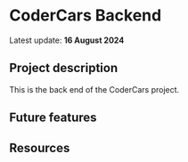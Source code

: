# CoderCars Backend

Latest update: **16 August 2024**

## Project description

This is the back end of the CoderCars project.

## Future features

## Resources
